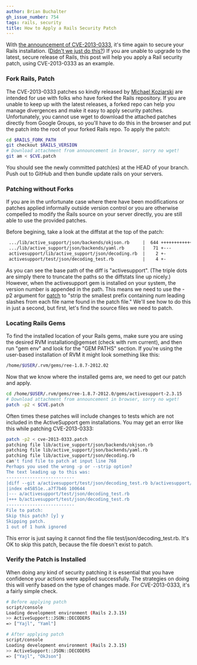```yaml
---
author: Brian Buchalter
gh_issue_number: 754
tags: rails, security
title: How to Apply a Rails Security Patch
---
```




With [the announcement of CVE-2013-0333](https://groups.google.com/forum/?hl=en&fromgroups=#!topic/rubyonrails-security/1h2DR63ViGo), it's time again to secure your Rails installation. ([Didn't we just do this?](http://blog.endpoint.com/2013/01/rails-CVE-2013-0156-metasploit.html)) If you are unable to upgrade to the latest, secure release of Rails, this post will help you apply a Rail security patch, using CVE-2013-0333 as an example.

### Fork Rails, Patch

The CVE-2013-0333 patches so kindly released by [Michael Koziarski](https://twitter.com/nzkoz) are intended for use with folks who have forked the Rails repository. If you are unable to keep up with the latest releases, a forked repo can help you manage divergences and make it easy to apply security patches. Unfortunately, you cannot use wget to download the attached patches directly from Google Groups, so you'll have to do this in the browser and put the patch into the root of your forked Rails repo. To apply the patch:

```bash
cd $RAILS_FORK_PATH
git checkout $RAILS_VERSION
# Download attachment from announcement in browser, sorry no wget!
git am < $CVE.patch
```

You should see the newly committed patch(es) at the HEAD of your branch. Push out to GitHub and then bundle update rails on your servers.

### Patching without Forks

If you are in the unfortunate case where there have been modifications or patches applied informally outside version control or you are otherwise compelled to modify the Rails source on your server directly, you are still able to use the provided patches.

Before begining, take a look at the diffstat at the top of the patch:

```diff
 .../lib/active_support/json/backends/okjson.rb     |  644 ++++++++++++++++++++
 .../lib/active_support/json/backends/yaml.rb       |   71 +---
 activesupport/lib/active_support/json/decoding.rb  |    2 +-
 activesupport/test/json/decoding_test.rb           |    4 +-
```

As you can see the base path of the diff is "activesupport". (The triple dots are simply there to truncate the paths so the diffstats line up nicely.) However, when the activesupport gem is installed on your system, the version number is appended in the path. This means we need to use the -p2 argument for [patch](http://linux.die.net/man/1/patch) to "strip the smallest prefix containing *num* leading slashes from each file name found in the patch file." We'll see how to do this in just a second, but first, let's find the source files we need to patch.

### Locating Rails Gems

To find the installed location of your Rails gems, make sure you are using the desired RVM installation@gemset (check with rvm current), and then run "gem env" and look for the "GEM PATHS" section. If you're using the user-based installation of RVM it might look something like this:

```bash
/home/$USER/.rvm/gems/ree-1.8.7-2012.02
```

Now that we know where the installed gems are, we need to get our patch and apply.

```bash
cd /home/$USER/.rvm/gems/ree-1.8.7-2012.0/gems/activesupport-2.3.15
# Download attachment from announcement in browser, sorry no wget!
patch -p2 < $CVE.patch
```

Often times these patches will include changes to tests which are not included in the ActiveSupport gem installations. You may get an error like this while patching CVE-2013-0333:

```bash
patch -p2 < cve-2013-0333.patch                                                 
patching file lib/active_support/json/backends/okjson.rb
patching file lib/active_support/json/backends/yaml.rb
patching file lib/active_support/json/decoding.rb
can't find file to patch at input line 768
Perhaps you used the wrong -p or --strip option?
The text leading up to this was:
--------------------------
|diff --git a/activesupport/test/json/decoding_test.rb b/activesupport/test/json/decoding_test.rb
|index e45851e..a7f7b46 100644
|--- a/activesupport/test/json/decoding_test.rb
|+++ b/activesupport/test/json/decoding_test.rb
--------------------------
File to patch: 
Skip this patch? [y] y
Skipping patch.
1 out of 1 hunk ignored
```

This error is just saying it cannot find the file test/json/decoding_test.rb. It's OK to skip this patch, because the file doesn't exist to patch.

### Verify the Patch is Installed

When doing any kind of security patching it is essential that you have confidence your actions were applied successfully. The strategies on doing this will verify based on the type of changes made. For CVE-2013-0333, it's a fairly simple check.

```bash
# Before applying patch
script/console
Loading development environment (Rails 2.3.15)
>> ActiveSupport::JSON::DECODERS
=> ["Yajl", "Yaml"]

# After applying patch
script/console
Loading development environment (Rails 2.3.15)
>> ActiveSupport::JSON::DECODERS
=> ["Yajl", "OkJson"]
```


